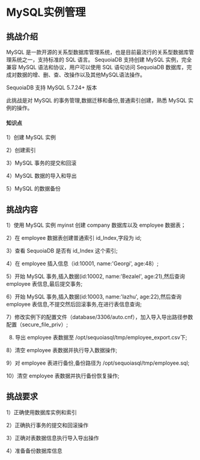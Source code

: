 
# MySQL实例管理

## 挑战介绍

MySQL 是一款开源的关系型数据库管理系统，也是目前最流行的关系型数据库管理系统之一，支持标准的 SQL 语言。 SequoiaDB 支持创建 MySQL 实例，完全兼容 MySQL 语法和协议，用户可以使用 SQL 语句访问 SequoiaDB 数据库，完成对数据的增、删、查、改操作以及其他MySQL语法操作。

SequoiaDB 支持 MySQL 5.7.24+ 版本

此挑战是对 MySQL 的事务管理,数据迁移和备份,普通索引创建，熟悉 MySQL 实例的操作。

#### 知识点

1）创建 MySQL 实例

2）创建索引

3）MySQL 事务的提交和回滚 

4）MySQL 数据的导入和导出

5）MySQL 的数据备份

## 挑战内容

1）使用 MySQL 实例 myinst 创建 company 数据库以及 employee 数据表；

2）在 employee 数据表创建普通索引 id_Index,字段为 id;

3）查看 SequoiaDB 是否有 id_Index 这个索引;

4）在 employee 插入信息（id:10001, name:'Georgi', age:48）;

5）开始 MySQL 事务,插入数据(id:10002, name:'Bezalel', age:21),然后查询 employee 表信息,最后提交事务;

6）开始 MySQL 事务,插入数据(id:10003, name:'lazhu', age:22),然后查询 employee 表信息,不提交然后回滚事务,在进行表信息查询;

7）修改实例下的配置文件（database/3306/auto.cnf），加入导入导出路径参数配置（secure_file_priv）;

8) 导出 employee 表数据至 /opt/sequoiasql/tmp/employee_export.csv下;

8）清空 employee 表数据并执行导入数据操作;

9）对 employee 表进行备份,备份路径为 /opt/sequoiasql/tmp/employee.sql;

10）清空 employee 表数据并执行备份恢复操作;

## 挑战要求

1）正确使用数据库实例和索引

2）正确执行事务的提交和回滚操作

3）正确对表数据信息执行导入导出操作

4）准备备份数据库信息



<!--

1) 创建数据库实例
```
cd /opt/sequoiasql/mysql/
bin/sdb_sql_ctl addinst myinst -D database/3306/
```
2) 数据操作
```
    /opt/sequoiasql/mysql/bin/mysql  -h 127.0.0.1 -P 3306 -u root 
    CREATE DATABASE company;
    USE company;
    CREATE TABLE employee  (id INT , name VARCHAR(128), age INT) ;
	CREATE INDEX id_Index on employee(id);
    INSERT INTO employee (id,name, age) VALUES (10001,"Georgi",48) ;
    
    sdb 'db = new Sdb("localhost",11810)'
    sdb 'db.company.employee.listIndexes()'
```
3) 事务命令:
```
    BEGIN ;
        INSERT INTO employee (id,name, age) VALUES (10002,"Bezalel",21) ;
        SELECT * FROM employee;
    COMMIT;

    BEGIN ;
        INSERT INTO employee (id,name, age) VALUES (10003,"lazhu",22) ;
        SELECT * FROM employee;
    ROLLBACK;
    SELECT * FROM employee;
```
4）迁移操作命令：


进行导出导入参数配置；
```shell
vim /opt/sequoiasql/mysql/database/3306/auto.cnf
```
2在文件加入导入导出路径参数配置；
```shell
secure_file_priv = "/opt/sequoiasql/tmp"

mkdir /opt/sequoiasql/tmp
```

```shell
# csv 导出
SELECT * FROM employee
INTO OUTFILE '/opt/sequoiasql/tmp/employee_export.csv'   
FIELDS TERMINATED BY ','
OPTIONALLY ENCLOSED BY '"'
ESCAPED BY '"'
LINES TERMINATED BY '\r\n';
```
# csv 导入
```
LOAD DATA INFILE '/opt/sequoiasql/tmp/employee_export.csv'
INTO TABLE employee_import_test
FIELDS TERMINATED BY ','
OPTIONALLY ENCLOSED BY '"'
ESCAPED BY '"'
LINES TERMINATED BY '\r\n'; 
```

5）备份操作命令
```
/opt/sequoiasql/mysql/bin/mysqldump -h 127.0.0.1 -u root   company employee > /opt/sequoiasql/tmp/employee.sql

SOURCE /opt/sequoiasql/tmp/employee.sql;
```
-->
